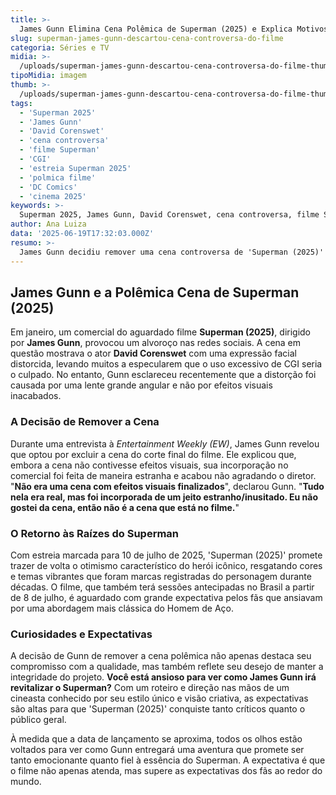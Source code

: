 ```yaml
---
title: >-
  James Gunn Elimina Cena Polêmica de Superman (2025) e Explica Motivos
slug: superman-james-gunn-descartou-cena-controversa-do-filme
categoria: Séries e TV
midia: >-
  /uploads/superman-james-gunn-descartou-cena-controversa-do-filme-thumb.png
tipoMidia: imagem
thumb: >-
  /uploads/superman-james-gunn-descartou-cena-controversa-do-filme-thumb.png
tags:
  - 'Superman 2025'
  - 'James Gunn'
  - 'David Corenswet'
  - 'cena controversa'
  - 'filme Superman'
  - 'CGI'
  - 'estreia Superman 2025'
  - 'polmica filme'
  - 'DC Comics'
  - 'cinema 2025'
keywords: >-
  Superman 2025, James Gunn, David Corenswet, cena controversa, filme Superman, CGI, estreia Superman 2025, polêmica filme, DC Comics, cinema 2025
author: Ana Luiza
data: '2025-06-19T17:32:03.000Z'
resumo: >-
  James Gunn decidiu remover uma cena controversa de 'Superman (2025)' que gerou debate entre os fãs. O diretor declarou que nunca gostou da cena e explicou os motivos por trás de sua decisão.
---
```


## James Gunn e a Polêmica Cena de Superman (2025)

Em janeiro, um comercial do aguardado filme **Superman (2025)**, dirigido por **James Gunn**, provocou um alvoroço nas redes sociais. A cena em questão mostrava o ator **David Corenswet** com uma expressão facial distorcida, levando muitos a especularem que o uso excessivo de CGI seria o culpado. No entanto, Gunn esclareceu recentemente que a distorção foi causada por uma lente grande angular e não por efeitos visuais inacabados.

### A Decisão de Remover a Cena

Durante uma entrevista à _Entertainment Weekly (EW)_, James Gunn revelou que optou por excluir a cena do corte final do filme. Ele explicou que, embora a cena não contivesse efeitos visuais, sua incorporação no comercial foi feita de maneira estranha e acabou não agradando o diretor. "**Não era uma cena com efeitos visuais finalizados**", declarou Gunn. "**Tudo nela era real, mas foi incorporada de um jeito estranho/inusitado. Eu não gostei da cena, então não é a cena que está no filme.**"

### O Retorno às Raízes do Superman

Com estreia marcada para 10 de julho de 2025, 'Superman (2025)' promete trazer de volta o otimismo característico do herói icônico, resgatando cores e temas vibrantes que foram marcas registradas do personagem durante décadas. O filme, que também terá sessões antecipadas no Brasil a partir de 8 de julho, é aguardado com grande expectativa pelos fãs que ansiavam por uma abordagem mais clássica do Homem de Aço.

### Curiosidades e Expectativas

A decisão de Gunn de remover a cena polêmica não apenas destaca seu compromisso com a qualidade, mas também reflete seu desejo de manter a integridade do projeto. **Você está ansioso para ver como James Gunn irá revitalizar o Superman?** Com um roteiro e direção nas mãos de um cineasta conhecido por seu estilo único e visão criativa, as expectativas são altas para que 'Superman (2025)' conquiste tanto críticos quanto o público geral.

À medida que a data de lançamento se aproxima, todos os olhos estão voltados para ver como Gunn entregará uma aventura que promete ser tanto emocionante quanto fiel à essência do Superman. A expectativa é que o filme não apenas atenda, mas supere as expectativas dos fãs ao redor do mundo.